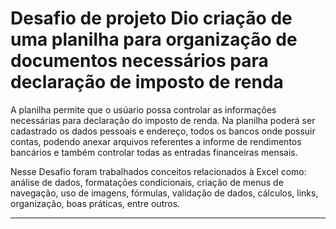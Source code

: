 # Desafio de projeto Dio criação de uma planilha para organização de documentos necessários para declaração de imposto de renda

A planilha permite que o usúario possa controlar as informações necessárias para declaração do imposto de renda. Na planilha poderá ser cadastrado os dados pessoais e endereço, todos os bancos onde possuir contas, podendo anexar arquivos referentes a informe de rendimentos bancários e também controlar todas as entradas financeiras mensais.

Nesse Desafio foram trabalhados conceitos relacionados à Excel como: 
análise de dados, formatações condicionais, criação de menus de navegação, uso de imagens, fórmulas, validação de dados, cálculos, links, organização, boas práticas, entre outros.



---

